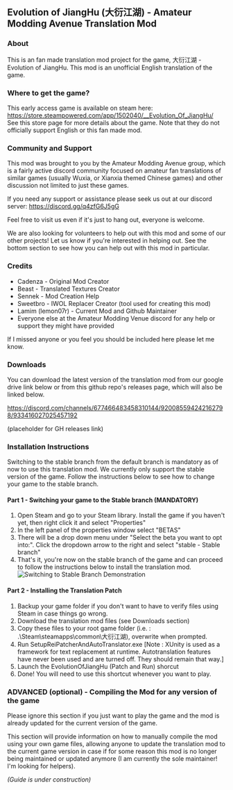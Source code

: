 
## Evolution of JiangHu (大衍江湖) - Amateur Modding Avenue Translation Mod
### About
This is an fan made translation mod project for the game, 大衍江湖 - Evolution of JiangHu. This mod is an unofficial English translation of the game. 
### Where to get the game?
This early access game is available on steam here: https://store.steampowered.com/app/1502040/__Evolution_Of_JiangHu/ See this store page for more details about the game. Note that they do not officially support English or this fan made mod.  
### Community and Support
This mod was brought to you by the Amateur Modding Avenue group, which is a fairly active discord community focused on amateur fan translations of similar games (usually Wuxia, or Xianxia themed Chinese games) and other discussion not limited to just these games. 

If you need any support or assistance please seek us out at our discord server: https://discord.gg/q4zfG6J5gG 

Feel free to visit us even if it's just to hang out, everyone is welcome.

We are also looking for volunteers to help out with this mod and some of our other projects! Let us know if you're interested in helping out. See the bottom section to see how you can help out with this mod in particular.
### Credits
- Cadenza - Original Mod Creator
- Beast - Translated Textures Creator
- Sennek - Mod Creation Help
- Sweetbro - IWOL Replacer Creator (tool used for creating this mod)
- Lamim (lemon07r) - Current Mod and Github Maintainer
- Everyone else at the Amateur Modding Venue discord for any help or support they might have provided

If I missed anyone or you feel you should be included here please let me know. 
### Downloads
You can download the latest version of the translation mod from our google drive link below or from this github repo's releases page, which will also be linked below.

https://discord.com/channels/677466483458310144/920085594242162798/933416027025457192

(placeholder for GH releases link)
### Installation Instructions
Switching to the stable branch from the default branch is mandatory as of now to use this translation mod. We currently only support the stable version of the game. Follow the instructions below to see how to change your game to the stable branch.
#### Part 1 - Switching your game to the Stable branch (MANDATORY)
1. Open Steam and go to your Steam library. Install the game if you haven't yet, then right click it and select "Properties" 
2. In the left panel of the properties window select "BETAS" 
3. There will be a drop down menu under "Select the beta you want to opt into:". Click the dropdown arrow to the right and select "stable - Stable branch" 
4. That's it, you're now on the stable branch of the game and can proceed to follow the instructions below to install the translation mod. 
![Switching to Stable Branch Demonstration](https://i.imgur.com/70yoood.gif)
#### Part 2 - Installing the Translation Patch
1. Backup your game folder if you don't want to have to verify files using Steam in case things go wrong. 
2. Download the translation mod files (see Downloads section) 
3. Copy these files to your root game folder (i.e. : .\Steam\steamapps\common\大衍江湖), overwrite when prompted. 
4. Run SetupReiPatcherAndAutoTranslator.exe [Note : XUnity is used as a framework for text replacement at runtime. Autotranslation features have never been used and are turned off. They should remain that way.] 
5. Launch the EvolutionOfJiangHu (Patch and Run) shorcut 
6. Done! You will need to use this shortcut whenever you want to play. 
### ADVANCED (optional) - Compiling the Mod for any version of the game
Please ignore this section if you just want to play the game and the mod is already updated for the current version of the game. 

This section will provide information on how to manually compile the mod using your own game files, allowing anyone to update the translation mod to the current game version in case if for some reason this mod is no longer being maintained or updated anymore (I am currently the sole maintainer! I'm looking for helpers). 

*(Guide is under construction)*
